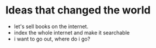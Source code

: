 # Ideas that changed the world

* let's sell books on the internet.
* index the whole internet and make it searchable
* i want to go out, where do i go?
